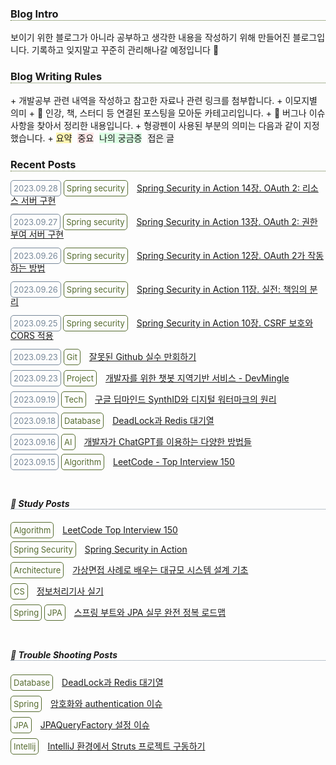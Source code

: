 <h3 style="border-bottom: 1px dotted darkolivegreen;">Blog Intro</h3>
보이기 위한 블로그가 아니라 공부하고 생각한 내용을 작성하기 위해 만들어진 블로그입니다. 기록하고 잊지말고 꾸준히 관리해나갈 예정입니다 🙂

<br>

<h3 style="border-bottom: 1px dotted darkolivegreen;">Blog Writing Rules</h3>
+ 개발공부 관련 내역을 작성하고 참고한 자료나 관련 링크를 첨부합니다.
+ 이모지별 의미
  + 📖 인강, 책, 스터디 등 연결된 포스팅을 모아둔 카테고리입니다.
  + 🚴 버그나 이슈 사항을 찾아서 정리한 내용입니다.
+ 형광펜이 사용된 부분의 의미는 다음과 같이 지정했습니다.
  + <span style="background-color:#fff5b1; margin-right:5px">요약</span>
    <span style="background-color:#FFE6E6; margin-right:5px">중요</span>
    <span style="background-color:#DCFFE4; margin-right:5px">나의 궁금증</span>
    <span style="background-color:#f0f0f0; margin-right:5px">접은 글</span>

<br>

<h3 style="border-bottom: 1px dotted darkolivegreen;">Recent Posts</h3>
<span class="badge date" style="border-radius: 5px; padding: 4px; font-size: small; border: 1px solid lightslategrey; color: lightslategrey;">2023.09.28</span>
<span class="badge skill" style="border-radius: 5px; padding: 4px; font-size: small; border: 1px solid darkolivegreen; color: darkolivegreen;">Spring security</span>
<span class="details" style="margin-left: 10px;">
  <a href="https://ilpyo-yang.github.io/study/2023/04/14/Spring_security_in_action.html#14장-oauth-2-리소스-서버-구현">Spring Security in Action 14장. OAuth 2: 리소스 서버 구현</a>
</span>

<span class="badge date" style="border-radius: 5px; padding: 4px; font-size: small; border: 1px solid lightslategrey; color: lightslategrey;">2023.09.27</span>
<span class="badge skill" style="border-radius: 5px; padding: 4px; font-size: small; border: 1px solid darkolivegreen; color: darkolivegreen;">Spring security</span>
<span class="details" style="margin-left: 10px;">
  <a href="https://ilpyo-yang.github.io/study/2023/04/14/Spring_security_in_action.html#13장-oauth-2-권한-부여-서버-구현">Spring Security in Action 13장. OAuth 2: 권한 부여 서버 구현</a>
</span>

<span class="badge date" style="border-radius: 5px; padding: 4px; font-size: small; border: 1px solid lightslategrey; color: lightslategrey;">2023.09.26</span>
<span class="badge skill" style="border-radius: 5px; padding: 4px; font-size: small; border: 1px solid darkolivegreen; color: darkolivegreen;">Spring security</span>
<span class="details" style="margin-left: 10px;">
  <a href="https://ilpyo-yang.github.io/study/2023/04/14/Spring_security_in_action.html#12장-oauth-2가-작동하는-방법">Spring Security in Action 12장. OAuth 2가 작동하는 방법</a>
</span>

<span class="badge date" style="border-radius: 5px; padding: 4px; font-size: small; border: 1px solid lightslategrey; color: lightslategrey;">2023.09.26</span>
<span class="badge skill" style="border-radius: 5px; padding: 4px; font-size: small; border: 1px solid darkolivegreen; color: darkolivegreen;">Spring security</span>
<span class="details" style="margin-left: 10px;">
  <a href="https://ilpyo-yang.github.io/study/2023/04/14/Spring_security_in_action.html#11장-실전-책임의-분리">Spring Security in Action 11장. 실전: 책임의 분리</a>
</span>

<span class="badge date" style="border-radius: 5px; padding: 4px; font-size: small; border: 1px solid lightslategrey; color: lightslategrey;">2023.09.25</span>
<span class="badge skill" style="border-radius: 5px; padding: 4px; font-size: small; border: 1px solid darkolivegreen; color: darkolivegreen;">Spring security</span>
<span class="details" style="margin-left: 10px;">
  <a href="https://ilpyo-yang.github.io/study/2023/04/14/Spring_security_in_action.html#10장-csrf-보호와-cors-적용">Spring Security in Action 10장. CSRF 보호와 CORS 적용</a>
</span>

<span class="badge date" style="border-radius: 5px; padding: 4px; font-size: small; border: 1px solid lightslategrey; color: lightslategrey;">2023.09.23</span>
<span class="badge skill" style="border-radius: 5px; padding: 4px; font-size: small; border: 1px solid darkolivegreen; color: darkolivegreen;">Git</span>
<span class="details" style="margin-left: 10px;">
  <a href="https://ilpyo-yang.github.io/tool/2023/05/08/Git_github.html#잘못된-github-실수-만회하기">잘못된 Github 실수 만회하기</a>
</span>

<span class="badge date" style="border-radius: 5px; padding: 4px; font-size: small; border: 1px solid lightslategrey; color: lightslategrey;">2023.09.23</span>
<span class="badge skill" style="border-radius: 5px; padding: 4px; font-size: small; border: 1px solid darkolivegreen; color: darkolivegreen;">Project</span>
<span class="details" style="margin-left: 10px;">
  <a href="https://ilpyo-yang.github.io/manage/2023/09/18/Project.html#개발자를-위한-챗봇-지역기반-서비스---devmingle">개발자를 위한 챗봇 지역기반 서비스 - DevMingle</a>
</span>

<span class="badge date" style="border-radius: 5px; padding: 4px; font-size: small; border: 1px solid lightslategrey; color: lightslategrey;">2023.09.19</span>
<span class="badge skill" style="border-radius: 5px; padding: 4px; font-size: small; border: 1px solid darkolivegreen; color: darkolivegreen;">Tech</span>
<span class="details" style="margin-left: 10px;">
  <a href="https://ilpyo-yang.github.io/study/2023/09/19/Tech.html#구글-딥마인드-synthid와-디지털-워터마크의-원리">구글 딥마인드 SynthID와 디지털 워터마크의 원리</a>
</span>

<span class="badge date" style="border-radius: 5px; padding: 4px; font-size: small; border: 1px solid lightslategrey; color: lightslategrey;">2023.09.18</span>
<span class="badge skill" style="border-radius: 5px; padding: 4px; font-size: small; border: 1px solid darkolivegreen; color: darkolivegreen;">Database</span>
<span class="details" style="margin-left: 10px;">
  <a href="https://ilpyo-yang.github.io/backend/2023/05/04/Database.html#deadlock과-redis-대기열">DeadLock과 Redis 대기열</a>
</span>

<span class="badge date" style="border-radius: 5px; padding: 4px; font-size: small; border: 1px solid lightslategrey; color: lightslategrey;">2023.09.16</span>
<span class="badge skill" style="border-radius: 5px; padding: 4px; font-size: small; border: 1px solid darkolivegreen; color: darkolivegreen;">AI</span>
<span class="details" style="margin-left: 10px;">
  <a href="https://ilpyo-yang.github.io/tool/2023/05/08/Tools.html#개발자가-chatgpt를-이용하는-다양한-방법들">개발자가 ChatGPT를 이용하는 다양한 방법들</a>
</span>

<span class="badge date" style="border-radius: 5px; padding: 4px; font-size: small; border: 1px solid lightslategrey; color: lightslategrey;">2023.09.15</span>
<span class="badge skill" style="border-radius: 5px; padding: 4px; font-size: small; border: 1px solid darkolivegreen; color: darkolivegreen;">Algorithm</span>
<span class="details" style="margin-left: 10px;">
  <a href="https://ilpyo-yang.github.io/job/2023/08/25/Leetcode.html">LeetCode - Top Interview 150</a>
</span>

<br>

<h5 style="border-bottom: 1px dotted lightslategrey;">📖 Study Posts</h5>
<span class="badge skill" style="border-radius: 5px; padding: 4px; font-size: small; border: 1px solid darkolivegreen; color: darkolivegreen;">Algorithm</span>
<span class="details" style="margin-left: 10px;">
  <a href="https://ilpyo-yang.github.io/study/2023/08/25/Leetcode.html">LeetCode Top Interview 150</a>
</span>

<span class="badge skill" style="border-radius: 5px; padding: 4px; font-size: small; border: 1px solid darkolivegreen; color: darkolivegreen;">Spring Security</span>
<span class="details" style="margin-left: 10px;">
  <a href="https://ilpyo-yang.github.io/study/2023/04/14/Spring_security_in_action.html">Spring Security in Action</a>
</span>

<span class="badge skill" style="border-radius: 5px; padding: 4px; font-size: small; border: 1px solid darkolivegreen; color: darkolivegreen;">Architecture</span>
<span class="details" style="margin-left: 10px;">
  <a href="https://ilpyo-yang.github.io/study/2023/04/13/CS_large_scale_system_design.html">가상면접 사례로 배우는 대규모 시스템 설계 기초</a>
</span>

<span class="badge skill" style="border-radius: 5px; padding: 4px; font-size: small; border: 1px solid darkolivegreen; color: darkolivegreen;">CS</span>
<span class="details" style="margin-left: 10px;">
  <a href="https://ilpyo-yang.github.io/study/2023/04/13/CS_certificate.html">정보처리기사 실기</a>
</span>

<span class="badge skill" style="border-radius: 5px; padding: 4px; font-size: small; border: 1px solid darkolivegreen; color: darkolivegreen;">Spring</span>
<span class="badge skill" style="border-radius: 5px; padding: 4px; font-size: small; border: 1px solid darkolivegreen; color: darkolivegreen;">JPA</span>
<span class="details" style="margin-left: 10px;">
  <a href="https://ilpyo-yang.github.io/study/2023/04/15/JPA_inflearn_roadmap.html">스프링 부트와 JPA 실무 완전 정복 로드맵</a>
</span>

<br>

<h5 style="border-bottom: 1px dotted lightslategrey;">🚴 Trouble Shooting Posts</h5>
<span class="badge skill" style="border-radius: 5px; padding: 4px; font-size: small; border: 1px solid darkolivegreen; color: darkolivegreen;">Database</span>
<span class="details" style="margin-left: 10px;">
  <a href="https://ilpyo-yang.github.io/backend/2023/05/04/Database.html#deadlock과-redis-대기열">DeadLock과 Redis 대기열</a>
</span>

<span class="badge skill" style="border-radius: 5px; padding: 4px; font-size: small; border: 1px solid darkolivegreen; color: darkolivegreen;">Spring</span>
<span class="details" style="margin-left: 10px;">
  <a href="https://ilpyo-yang.github.io/backend/2023/04/14/Spring.html#암호화와-authentication-이슈">암호화와 authentication 이슈</a>
</span>

<span class="badge skill" style="border-radius: 5px; padding: 4px; font-size: small; border: 1px solid darkolivegreen; color: darkolivegreen;">JPA</span>
<span class="details" style="margin-left: 10px;">
  <a href="https://ilpyo-yang.github.io/backend/2023/04/15/JPA.html#-jpaqueryfactory-설정-이슈">JPAQueryFactory 설정 이슈</a>
</span>

<span class="badge skill" style="border-radius: 5px; padding: 4px; font-size: small; border: 1px solid darkolivegreen; color: darkolivegreen;">Intellij</span>
<span class="details" style="margin-left: 10px;">
  <a href="https://ilpyo-yang.github.io/tool/2023/05/08/Tools.html#-intellij-환경에서-struts-프로젝트-구동하기">IntelliJ 환경에서 Struts 프로젝트 구동하기</a>
</span>

<div style="padding:3px; margin:200px 0;"></div>